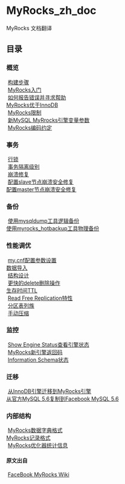 # MyRocks_zh_doc
MyRocks 文档翻译

## 目录

### 概览
​      [构建步骤](一、概览/0.构建步骤.md)<br>
​      [MyRocks入门](一、概览/1.MyRocks入门.md)<br>
​      [如何报告错误并寻求帮助](一、概览/2.如何报告错误并寻求帮助.md)<br>
​      [MyRocks优于InnoDB](一、概览/3.MyRocks优于InnoDB.md)<br>
​      [MyRocks限制](一、概览/4.MyRocks限制.md)<br>
​      [新MySQL MyRrocks引擎变量参数](一、概览/5.新MySQL%20MyRrocks引擎变量参数.md)<br>
​      [MyRocks编码约定](一、概览/6.MyRocks编码约定.md)<br>

### 事务

​      [行锁](二、事务\1.行锁.md)<br>
​      [事务隔离级别](二、事务\2.事务隔离级别.md)<br>
​      [崩溃修复](二、事务\3.崩溃修复.md)<br>
​      [配置slave节点崩溃安全修复](二、事务\4.配置slave节点崩溃安全修复.md)<br>
​      [配置master节点崩溃安全修复](二、事务\5.配置master节点崩溃安全修复.md)<br>

### 备份

​      [使用mysqldump工具逻辑备份](三、备份\1.使用mysqldump工具逻辑备份.md)<br>
​      [使用myrocks_hotbackup工具物理备份](三、备份\2.使用myrocks_hotbackup工具物理备份.md)<br>

### 性能调优

​      [my.cnf配置参数设置](四、性能调优/1.my.cnf配置参数设置.md)<br>
​      [数据导入](四、性能调优/2.数据导入.md)<br>
​      [结构设计](四、性能调优/3.结构设计.md)<br>
​      [更快的delete删除操作](四、性能调优/4.更快的delete删除操作.md)<br>
​      [生存时间TTL](四、性能调优/5.生存时间TTL.md)<br>
​      [Read Free Replication特性](四、性能调优/6.Read%20Free%20Replication特性.md)<br>
​      [分区表列族](四、性能调优/7.分区表列族.md)<br>
​      [手动压缩](四、性能调优/8.手动压缩.md)<br>

### 监控

​      [Show Engine Status查看引擎状态](五、监控\1.Show%20Engine%20Status查看引擎状态.md)<br>
​      [MyRocks新引擎返回码](五、监控\2.MyRocks新引擎返回码.md)<br>
​      [Information Schema状态](五、监控\3.Information%20Schema状态.md)     <br>

### 迁移

​      [从InnoDB引擎迁移到MyRocks引擎](六、迁移\1.从InnoDB引擎迁移到MyRocks引擎.md)<br>
​      [从官方MySQL 5.6复制到Facebook MySQL 5.6](六、迁移\2.从官方MySQL%205.6复制到Facebook%20MySQL%205.6.md)<br>

### 内部结构
​      [MyRocks数据字典格式](七、内部结构\1.MyRocks数据字典格式.md)<br>
​      [MyRocks记录格式](七、内部结构\2.MyRocks记录格式.md)<br>
​      [MyRocks优化器统计信息](七、内部结构\3.MyRocks优化器统计信息.md)<br>

#### 原文出自

​      [FaceBook MyRocks Wiki]( https://github.com/facebook/mysql-5.6/wiki)

